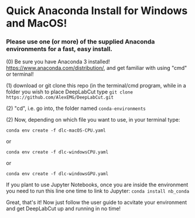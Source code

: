 # Quick Anaconda Install for Windows and MacOS!
### Please use one (or more) of the supplied Anaconda environments for a fast, easy install. 

(0) Be sure you have Anaconda 3 installed! https://www.anaconda.com/distribution/, and get familiar with using "cmd" or terminal!

(1) download or git clone this repo (in the terminal/cmd program, while in a folder you wish to place DeepLabCut 
type ``git clone https://github.com/AlexEMG/DeepLabCut.git``

(2) "cd", i.e. go into, the folder named ``conda-environments``

(2) Now, depending on which file you want to use, in your terminal type: 

``conda env create -f dlc-macOS-CPU.yaml``

or 

``conda env create -f dlc-windowsCPU.yaml``

or 

``conda env create -f dlc-windowsGPU.yaml``

If you plant to use Jupyter Notebooks, once you are inside the environment you need to run this line one time to link to Jupyter: ``conda install nb_conda``


Great, that's it! Now just follow the user guide to acvitate your environment and get DeepLabCut up and running in no time!
